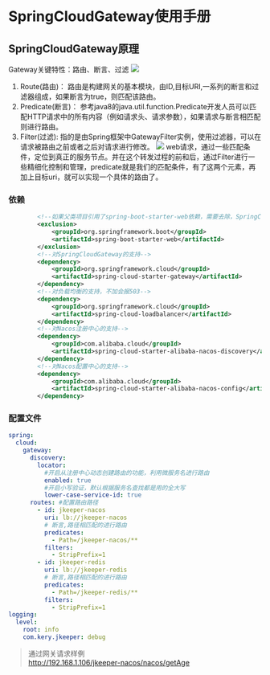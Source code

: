 # SpringCloudGateway使用手册

## SpringCloudGateway原理
Gateway关键特性：路由、断言、过滤
![](https://pic.imgdb.cn/item/6513c7d6c458853aef32c17f.png)
1. Route(路由)：
路由是构建网关的基本模块，由ID,目标URI,一系列的断言和过滤器组成，如果断言为true，则匹配该路由。
2. Predicate(断言)：
参考java8的java.util.function.Predicate开发人员可以匹配HTTP请求中的所有内容（例如请求头、请求参数），如果请求与断言相匹配则进行路由。
3. Filter(过滤):
指的是由Spring框架中GatewayFilter实例，使用过滤器，可以在请求被路由之前或者之后对请求进行修改。
![](https://pic.imgdb.cn/item/6513c8efc458853aef331031.jpg)
web请求，通过一些匹配条件，定位到真正的服务节点。并在这个转发过程的前和后，通过Filter进行一些精细化控制和管理，predicate就是我们的匹配条件，有了这两个元素，再加上目标uri，就可以实现一个具体的路由了。
### 依赖
```xml
        <!--如果父类项目引用了spring-boot-starter-web依赖，需要去除，SpringCloudGateway使用netty+webflux实现，webflux与web冲突-->
        <exclusion>
            <groupId>org.springframework.boot</groupId>
            <artifactId>spring-boot-starter-web</artifactId>
        </exclusion>
        <!--对SpringCloudGateway的支持-->
        <dependency>
            <groupId>org.springframework.cloud</groupId>
            <artifactId>spring-cloud-starter-gateway</artifactId>
        </dependency>
        <!--对负载均衡的支持，不加会报503-->
        <dependency>
            <groupId>org.springframework.cloud</groupId>
            <artifactId>spring-cloud-loadbalancer</artifactId>
        </dependency>
        <!--对Nacos注册中心的支持-->
        <dependency>
            <groupId>com.alibaba.cloud</groupId>
            <artifactId>spring-cloud-starter-alibaba-nacos-discovery</artifactId>
        </dependency>
        <!--对Nacos配置中心的支持-->
        <dependency>
            <groupId>com.alibaba.cloud</groupId>
            <artifactId>spring-cloud-starter-alibaba-nacos-config</artifactId>
        </dependency>
```
### 配置文件
```yaml
spring:
  cloud:
    gateway:
      discovery:
        locator:
          #开启从注册中心动态创建路由的功能，利用微服务名进行路由
          enabled: true
          #开启小写验证，默认根据服务名查找都是用的全大写
          lower-case-service-id: true
      routes: #配置路由路径
        - id: jkeeper-nacos
          uri: lb://jkeeper-nacos
          # 断言,路径相匹配的进行路由
          predicates:
            - Path=/jkeeper-nacos/**
          filters:
            - StripPrefix=1
        - id: jkeeper-redis
          uri: lb://jkeeper-redis
          # 断言,路径相匹配的进行路由
          predicates:
            - Path=/jkeeper-redis/**
          filters:
            - StripPrefix=1
logging:
  level:
    root: info
    com.kery.jkeeper: debug
```
> 通过网关请求样例  
> http://192.168.1.106/jkeeper-nacos/nacos/getAge